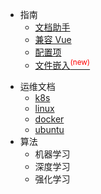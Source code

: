 * 指南
  * [文档助手](guide/helpers.md)
  * [兼容 Vue](guide/vue.md)
  * [配置项](guide/configuration.md)
  * [文件嵌入<sup style="color:red">(new)<sup>](guide/embed-files.md)

- 运维文档
  - [k8s](operation/k8s.md)
  - [linux](operation/linux.md)
  - [docker](operation/docker.md)
  - [ubuntu](operation/ubuntu.md)
- 算法
  - 机器学习
  - 深度学习
  - 强化学习
